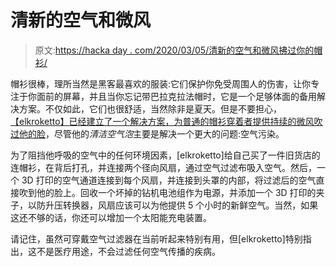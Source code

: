 # 清新的空气和微风

> 原文:[https://hacka day . com/2020/03/05/清新的空气和微风拂过你的帽衫/](https://hackaday.com/2020/03/05/clean-air-and-a-gentle-breeze-in-your-hoodie/)

帽衫很棒，理所当然是黑客最喜欢的服装:它们保护你免受周围人的伤害，让你专注于你面前的屏幕，并且当你忘记带巴拉克拉法帽时，它是一个足够体面的备用解决方案。不仅如此，它们也很舒适，当然除非是夏天。但是不要担心，[【elkroketto】已经建立了一个解决方案，为普通的帽衫穿着者提供持续的微风吹过他的脸](https://www.instructables.com/id/Clean-Air-Bubble-Your-Safe-Atmosphere-to-Wear/)，尽管他的*清洁空气泡*主要是解决一个更大的问题:空气污染。

为了阻挡他呼吸的空气中的任何环境因素，[elkroketto]给自己买了一件旧货店的连帽衫，在背后打孔，并连接两个径向风扇，通过空气过滤布吸入空气。然后，一个 3D 打印的空气通道连接到每个风扇，并连接到头罩的内部，将过滤后的空气直接吹到他的脸上。回收一个坏掉的钻机电池组作为电源，并添加一个 3D 打印的夹子，以防升压转换器，风扇应该可以为他提供 5 个小时的新鲜空气。当然，如果这还不够的话，你还可以增加一个太阳能充电装置。

请记住，虽然可穿戴空气过滤器在当前听起来特别有用，但[elkroketto]特别指出，这不是医疗用途，不会过滤任何空气传播的疾病。